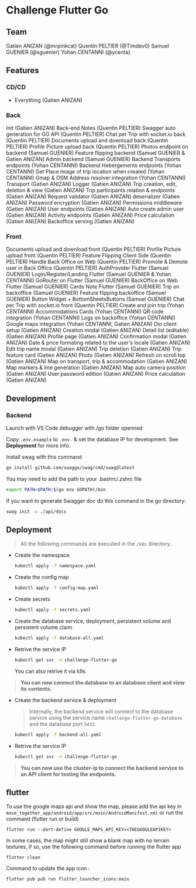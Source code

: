 # Challenge Flutter Go

## Team
Gatien ANIZAN (@mrpinkcat)
Quentin PELTIER (@Timdev0)
Samuel GUENIER (@sguenier)
Yohan CENTANNI (@ycenta)

## Features

### CD/CD

- Everything (Gatien ANIZAN)

### Back 

Init (Gatien ANIZAN)
Back-end Notes (Quentin PELTIER)
Swagger auto generation for GO API (Quentin PELTIER)
Chat per Trip with socket.io back (Quentin PELTIER)
Documents upload and download back (Quentin PELTIER)
Profile Picture upload back (Quentin PELTIER)
Photos endpoint on backend (Samuel GUENIER)
Feature flipping backend (Samuel GUENIER & Gatien ANIZAN)
Admin backend (Samuel GUENIER)
Backend Transports endpoints (Yohan CENTANNI)
Backend Hebergements endpoints (Yohan CENTANNI)
Get Place image of trip location when created (Yohan CENTANNI)
Gmap & OSM Address resolver integration (Yohan CENTANNI)
Transport (Gatien ANIZAN)
Logger (Gatien ANIZAN)
Trip creation, edit, deletion & view (Gatien ANIZAN)
Trip participants relation & endpoints (Gatien ANIZAN)
Request validator (Gatien ANIZAN)
deserializer (Gatien ANIZAN)
Password encryption (Gatien ANIZAN)
Permissions middleware (Gatien ANIZAN)
User endpoints (Gatien ANIZAN)
Auto create admin user (Gatien ANIZAN)
Activity endpoints (Gatien ANIZAN)
Price calculation (Gatien ANIZAN)
Backoffice serving (Gatien ANIZAN)

### Front

Documents upload and download front (Quentin PELTIER)
Profile Picture upload front (Quentin PELTIER)
Feature Flipping Client Side (Quentin PELTIER)
Handle Back Office on Web (Quentin PELTIER)
Promote & Demote user in Back Office (Quentin PELTIER)
AuthProvider Flutter (Samuel GUENIER)
Login/Register/Landing Flutter (Samuel GUENIER & Yohan CENTANNI)
GoRouter on Flutter (Samuel GUENIER)
BackOffice on Web Flutter (Samuel GUENIER)
Cards Note Flutter (Samuel GUENIER)
Trip on backoffice (Samuel GUENIER)
Feature flipping backoffice (Samuel GUENIER)
Button Widget + BottomSheetsButtons (Samuel GUENIER)
Chat per Trip with socket.io front (Quentin PELTIER)
Create and join trip (Yohan CENTANNI)
Accommodations Cards (Yohan CENTANNI)
QR code integration (Yohan CENTANNI)
Logs on backoffice (Yohan CENTANNI)
Google maps integration (Yohan CENTANNI, Gatien ANIZAN)
Dio client setup (Gatien ANIZAN)
Creation modal (Gatien ANIZAN)
Detail list (editable) (Gatien ANIZAN)
Profile page (Gatien ANIZAN)
Confirmation modal (Gatien ANIZAN)
Date & price formating related to the user's locale (Gatien ANIZAN)
Edit trip name modal (Gatien ANIZAN)
Trip deletion (Gatien ANIZAN)
Trip feature card (Gatien ANIZAN)
Photo (Gatien ANIZAN)
Refresh on scroll top (Gatien ANIZAN)
Map on transport, trip & accommodation (Gatien ANIZAN)
Map markers & line generation (Gatien ANIZAN)
Map auto camera position (Gatien ANIZAN)
User password edition (Gatien ANIZAN)
Price calculation (Gatien ANIZAN)

## Development

### Backend

Launch with VS Code debugger with /go folder openned

Copy `.env.example` to `.env.` & set the database IP for development. See **Deployment** for more info.

Install swag with this command
```bash
go install github.com/swaggo/swag/cmd/swag@latest
```

You may need to add the path to your .bashrc/.zshrc file
```bash
export PATH=$PATH:$(go env GOPATH)/bin
```

If you want to generate Swagger doc do this command in the go directory:
```bash
swag init -o ./api/docs
```

## Deployment

> All the following commands are executed in the `/k8s` directory.

- Create the namespace
  ```bash
  kubectl apply -f namespace.yaml
  ```

- Create the config map
  ```bash
  kubectl apply -f config-map.yaml
  ```

- Create secrets
  ```bash
  kubectl apply -f secrets.yaml
  ```

- Create the database service, deployment, persistent volume and persistent volume claim
  ```bash
  kubectl apply -f database-all.yaml
  ```

- Retrive the service IP
  ```bash
  kubectl get svc -n challenge-flutter-go
  ```
  You can also retrive it via k9s

> **You can now connect the database to an database client and view its contents.**

- Create the backend service & deployment
  
  > Internally, the backend service will connect to the database service using the service name `challenge-flutter-go-database` and the database port `5432`.

  ```bash
  kubectl apply -f backend-all.yaml
  ```

- Retrive the service IP
  ```bash
  kubectl get svc -n challenge-flutter-go
  ```

> **You can now use the cluster-ip to connect the backend service to an API client for testing the endpoints.**

## flutter 
To use the google maps api and show the map, please add the api key in `move_together_app/android/app/src/main/AndroidManifest.xml`
or run the command (flutter run or build)
```
flutter run --dart-define GOOGLE_MAPS_API_KEY=<THEGOOGLEAPIKEY>
```

In some cases, the map might still show a blank map with no terrain textures, if so, use the following command before running the flutter app 
```
flutter clean
```

Command to update the app icon :
```
flutter pub pub run flutter_launcher_icons:main
```